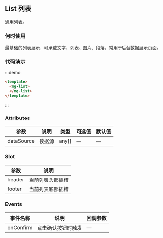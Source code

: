 ## List 列表

通用列表。

### 何时使用

最基础的列表展示，可承载文字、列表、图片、段落，常用于后台数据展示页面。

### 代码演示
:::demo 
```html
<template>
  <mg-list>
  </mg-list>
</template>

````
:::


### Attributes
| 参数       | 说明   | 类型  | 可选值 | 默认值 |
| ---------- | ------ | ----- | ------ | ------ |
| dataSource | 数据源 | any[] | —      | —      |


### Slot
| 参数   | 说明             |
| ------ | ---------------- |
| header | 当前列表头部插槽 |
| footer | 当前列表底部插槽 |

### Events
| 事件名称  | 说明               | 回调参数 |
| --------- | ------------------ | -------- |
| onConfirm | 点击确认按钮时触发 | —        |